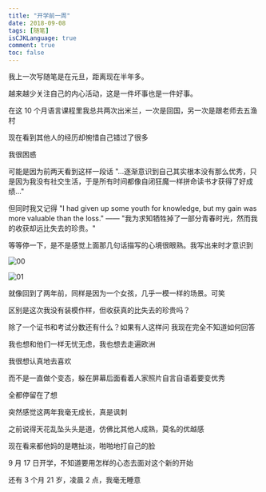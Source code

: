 ```yaml
---
title: "开学前一周"
date: 2018-09-08
tags: [随笔]
isCJKLanguage: true
comment: true
toc: false
---
```


我上一次写随笔是在元旦，距离现在半年多。

越来越少关注自己的内心活动，这是一件坏事也是一件好事。

在这 10 个月语言课程里我总共两次出米兰，一次是回国，另一次是跟老师去五渔村

现在看到其他人的经历却惋惜自己错过了很多

我很困惑

可能是因为前两天看到这样一段话 "...逐渐意识到自己其实根本没有那么优秀，只是因为我没有社交生活，于是所有时间都像自闭狂魔一样拼命读书才获得了好成绩..."

但同时我又记得 "I had given up some youth for knowledge, but my gain was more valuable than the loss." —— "我为求知牺牲掉了一部分青春时光，然而我的收获却远比失去的珍贵。"

等等停一下，是不是感觉上面那几句话描写的心境很眼熟。我写出来时才意识到

![00](/images/posts/one-week-before-new-term/00.jpg)

![01](/images/posts/one-week-before-new-term/01.jpg)

就像回到了两年前，同样是因为一个女孩，几乎一模一样的场景。可笑

区别是这次我没有装模作样，但收获真的比失去的珍贵吗？

除了一个证书和考试分数还有什么？如果有人这样问 我现在完全不知道如何回答

我也想和他们一样无忧无虑，我也想去走遍欧洲

我很想认真地去喜欢

而不是一直做个变态，躲在屏幕后面看着人家照片自言自语着要变优秀

全都停留在了想

突然感觉这两年我毫无成长，真是讽刺

之前说得天花乱坠头头是道，仿佛比其他人成熟，莫名的优越感

现在看来都他妈的是瞎扯淡，啪啪地打自己的脸

9 月 17 日开学，不知道要用怎样的心态去面对这个新的开始

还有 3 个月 21 岁，凌晨 2 点，我毫无睡意
